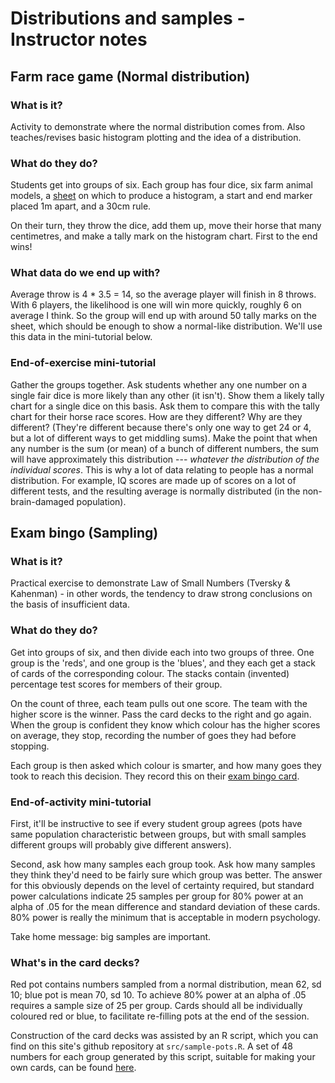 # Distributions and samples - Instructor notes

## Farm race game (Normal distribution)

### What is it?

Activity to demonstrate where the normal distribution comes from. Also
teaches/revises basic histogram plotting and the idea of a
distribution.

### What do they do?

Students get into groups of six. Each group has four dice, six farm
animal models, a [sheet](race-dist.pdf) on which to produce a
histogram, a start and end marker placed 1m apart, and a 30cm rule.

On their turn, they throw the dice, add them up, move their horse that
many centimetres, and make a tally mark on the histogram chart. First
to the end wins!

### What data do we end up with?

Average throw is 4 * 3.5 = 14, so the average player will finish in 8
throws. With 6 players, the likelihood is one will win more quickly,
roughly 6 on average I think. So the group will end up with around 50
tally marks on the sheet, which should be enough to show a normal-like
distribution. We'll use this data in the mini-tutorial below.

### End-of-exercise mini-tutorial

Gather the groups together. Ask students whether any one number on a
single fair dice is more likely than any other (it isn't). Show them a
likely tally chart for a single dice on this basis. Ask them to
compare this with the tally chart for their horse race scores. How are
they different? Why are they different?  (They're different because
there's only one way to get 24 or 4, but a lot of different ways to
get middling sums). Make the point that when any number is the sum (or
mean) of a bunch of different numbers, the sum will have approximately
this distribution --- *whatever the distribution of the individual
scores*. This is why a lot of data relating to people has a normal
distribution. For example, IQ scores are made up of scores on a lot of
different tests, and the resulting average is normally distributed (in
the non-brain-damaged population).

## Exam bingo (Sampling)

### What is it?

Practical exercise to demonstrate Law of
Small Numbers (Tversky & Kahenman) - in other words, the tendency to
draw strong conclusions on the basis of insufficient data.

### What do they do?

Get into groups of six, and then divide each into two groups of
three. One group is the 'reds', and one group is the 'blues', and they
each get a stack of cards of the corresponding colour. The stacks
contain (invented) percentage test scores for members of their group.

On the count of three, each team pulls out one score. The team with
the higher score is the winner. Pass the card decks to the right and go
again. When the group is confident they know which colour has the
higher scores on average, they stop, recording the number of goes they
had before stopping.

Each group is then asked which colour is smarter, and how many goes
they took to reach this decision. They record this on their [exam
bingo card](exam-bingo-card.pdf).

### End-of-activity mini-tutorial

First, it'll be instructive to see if every student group agrees (pots
have same population characteristic between groups, but with small
samples different groups will probably give different answers).

Second, ask how many samples each group took. Ask how many samples
they think they'd need to be fairly sure which group was better. The
answer for this obviously depends on the level of certainty required,
but standard power calculations indicate 25 samples per group for 80%
power at an alpha of .05 for the mean difference and standard
deviation of these cards. 80% power is really the minimum that is
acceptable in modern psychology.

Take home message: big samples are important.

### What's in the card decks?

Red pot contains numbers sampled from a normal distribution, mean 62,
sd 10; blue pot is mean 70, sd 10.  To achieve 80% power at an alpha
of .05 requires a sample size of 25 per group. Cards should all be
individually coloured red or blue, to facilitate re-filling pots at
the end of the session.

Construction of the card decks was assisted by an R script, which you
can find on this site's github repository at `src/sample-pots.R`. A
set of 48 numbers for each group generated by this script, suitable
for making your own cards, can be found [here](pots.csv).

